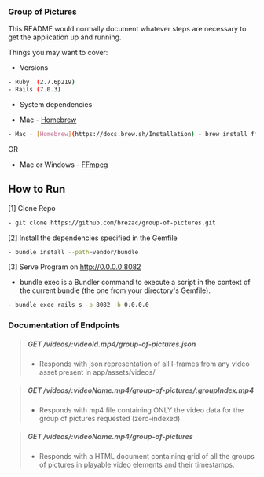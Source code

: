 ### Group of Pictures

This README would normally document whatever steps are necessary to get the
application up and running.

Things you may want to cover:

* Versions 
```bash
- Ruby  (2.7.6p219)
- Rails (7.0.3) 
```

* System dependencies
- Mac - [Homebrew](https://docs.brew.sh/Installation) 

```bash
- Mac - [Homebrew](https://docs.brew.sh/Installation) - brew install ffmpeg
```
OR 
- Mac or Windows - [FFmpeg](https://ffmpeg.org/download.html)

## How to Run

[1] Clone Repo
```bash
- git clone https://github.com/brezac/group-of-pictures.git
```

[2] Install the dependencies specified in the Gemfile
```bash
- bundle install --path=vendor/bundle
```

[3] Serve Program on http://0.0.0.0:8082
- bundle exec is a Bundler command to execute a script in the context of the current bundle (the one from your directory's Gemfile).
```bash
- bundle exec rails s -p 8082 -b 0.0.0.0
```

### Documentation of Endpoints

> ##### GET /videos/:videoId.mp4/group-of-pictures.json
> - Responds with json representation of all I-frames from any video asset present in app/assets/videos/

> ##### GET /videos/:videoName.mp4/group-of-pictures/:groupIndex.mp4
> - Responds with mp4 file containing ONLY the video data for the group of pictures requested (zero-indexed).

> ##### GET /videos/:videoName.mp4/group-of-pictures
> - Responds with a HTML document containing grid of all the groups of pictures in playable video elements and their timestamps.


